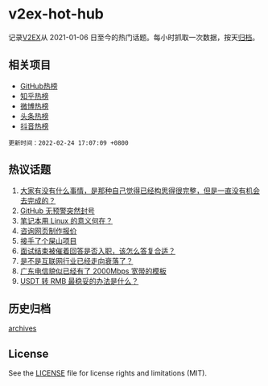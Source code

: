 # v2ex-hot-hub

 记录[V2EX](https://www.v2ex.com/)从 2021-01-06 日至今的热门话题。每小时抓取一次数据，按天[归档](archives)。
 
 ## 相关项目

- [GitHub热榜](https://github.com/snaildev/github-hot-hub)
- [知乎热榜](https://github.com/snaildev/zhihu-hot-hub)
- [微博热榜](https://github.com/snaildev/weibo-hot-hub)
- [头条热榜](https://github.com/snaildev/toutiao-hot-hub)
- [抖音热榜](https://github.com/snaildev/douyin-hot-hub)


 `更新时间：2022-02-24 17:07:09 +0800`

## 热议话题

1. [大家有没有什么事情，是那种自己觉得已经构思得很完整，但是一直没有机会去完成的？](https://www.v2ex.com/t/835980)
1. [GitHub 无预警突然封号](https://www.v2ex.com/t/836086)
1. [笔记本用 Linux 的意义何在？](https://www.v2ex.com/t/836078)
1. [咨询网页制作报价](https://www.v2ex.com/t/836121)
1. [接手了个屎山项目](https://www.v2ex.com/t/836084)
1. [面试结束被催着回答是否入职，该怎么答复合适？](https://www.v2ex.com/t/836119)
1. [是不是互联网行业已经走向衰落了？](https://www.v2ex.com/t/836001)
1. [广东电信貌似已经有了 2000Mbps 宽带的模板](https://www.v2ex.com/t/836044)
1. [USDT 转 RMB 最稳妥的办法是什么？](https://www.v2ex.com/t/836011)

## 历史归档

[archives](archives)

## License

See the [LICENSE](LICENSE) file for license rights and limitations (MIT).
